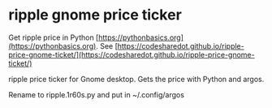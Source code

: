 # ripple gnome price ticker

Get ripple price in Python [https://pythonbasics.org](https://pythonbasics.org).
See [https://codesharedot.github.io/ripple-price-gnome-ticket/](https://codesharedot.github.io/ripple-price-gnome-ticket/)

ripple price ticker for Gnome desktop. Gets the price with Python and argos.

Rename to ripple.1r60s.py and put in ~/.config/argos
